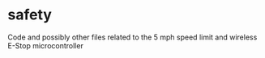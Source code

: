 # safety
Code and possibly other files related to the 5 mph speed limit and wireless E-Stop microcontroller
